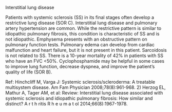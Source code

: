 Interstitial lung disease

Patients with systemic sclerosis (SS) in its final stages often develop a restrictive lung disease (SOR C). Interstitial lung disease and pulmonary artery hypertension are common. While the restrictive pattern is similar to idiopathic pulmonary fibrosis, this condition is characteristic of SS and is not idiopathic. Emphysema presents with an obstructive pattern on pulmonary function tests. Pulmonary edema can develop from cardiac malfunction and heart failure, but it is not present in this patient. Sarcoidosis is not related to SS. There is a 10-year mortality of 42% in patients with SS who have an FVC <50%. Cyclophosphamide may be helpful in some cases to improve lung function, decrease dyspnea, and improve the patient’s quality of life (SOR B).

Ref: Hinchcliff M, Varga J: Systemic sclerosis/scleroderma: A treatable multisystem disease. Am Fam Physician 2008;78(8):961-968.  2) Herzog EL, Mathur A, Tager AM, et al: Review: Interstitial lung disease associated with systemic sclerosis and idiopathic pulmonary fibrosis: How similar and distinct? A r t h ritis R h e u m a t ol 2014;66(8):1967-1978.